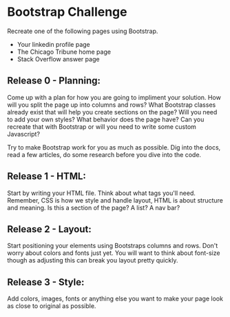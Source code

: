 # Bootstrap Challenge 

Recreate one of the following pages using Bootstrap. 

* Your linkedin profile page 
* The Chicago Tribune home page
* Stack Overflow answer page 

## Release 0 - Planning: 
Come up with a plan for how you are going to impliment your solution. How will you split the page up into columns and rows? What Bootstrap classes already exist that will help you create sections on the page? Will you need to add your own styles? What behavior does the page have? Can you recreate that with Bootstrap or will you need to write some custom Javascript? 

Try to make Bootstrap work for you as much as possible. Dig into the docs, read a few articles, do some research before you dive into the code. 

## Release 1 - HTML:

Start by writing your HTML file. Think about what tags you'll need. Remember, CSS is how we style and handle layout, HTML is about structure and meaning. Is this a section of the page? A list? A nav bar? 

## Release 2 - Layout: 

Start positioning your elements using Bootstraps columns and rows. Don't worry about colors and fonts just yet. You will want to think about font-size though as adjusting this can break you layout pretty quickly. 

## Release 3 - Style: 

Add colors, images, fonts or anything else you want to make your page look as close to original as possible. 